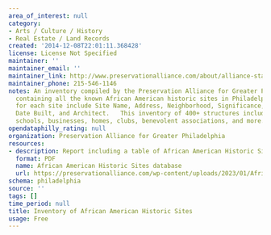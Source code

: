 ```yaml
---
area_of_interest: null
category:
- Arts / Culture / History
- Real Estate / Land Records
created: '2014-12-08T22:01:11.368428'
license: License Not Specified
maintainer: ''
maintainer_email: ''
maintainer_link: http://www.preservationalliance.com/about/alliance-staff/
maintainer_phone: 215-546-1146
notes: An inventory compiled by the Preservation Alliance for Greater Philadelphia
  containing all the known African American historic sites in Philadelphia. Data fields
  for each site include Site Name, Address, Neighborhood, Significance, Site Type,
  Date Built, and Architect.   This inventory of 400+ structures includes churches,
  schools, businesses, homes, clubs, benevolent associations, and more.
opendataphilly_rating: null
organization: Preservation Alliance for Greater Philadelphia
resources:
- description: Report including a table of African American Historic Sites
  format: PDF
  name: African American Historic Sites database
  url: https://preservationalliance.com/wp-content/uploads/2023/01/African-American-Historic-Sites.pdf
schema: philadelphia
source: ''
tags: []
time_period: null
title: Inventory of African American Historic Sites
usage: Free
---
```

